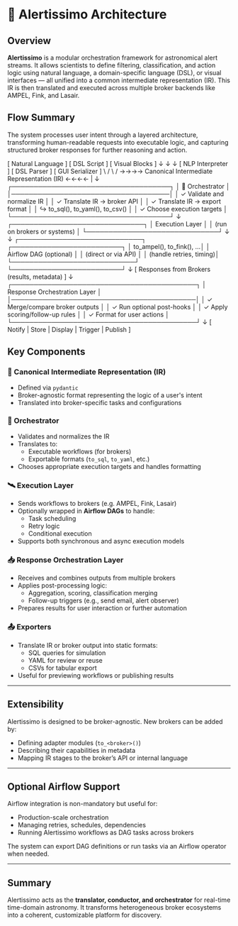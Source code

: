 # 🧠 Alertissimo Architecture

## Overview

**Alertissimo** is a modular orchestration framework for astronomical alert streams. It allows scientists to define filtering, classification, and action logic using natural language, a domain-specific language (DSL), or visual interfaces — all unified into a common intermediate representation (IR). This IR is then translated and executed across multiple broker backends like AMPEL, Fink, and Lasair.

## Flow Summary

The system processes user intent through a layered architecture, transforming human-readable requests into executable logic, and capturing structured broker responses for further reasoning and action.


[ Natural Language ] [ DSL Script ] [ Visual Blocks ]
↓ ↓ ↓
[ NLP Interpreter ] [ DSL Parser ] [ GUI Serializer ]
\ / \ /
→→→→ Canonical Intermediate Representation (IR) ←←←←
|
↓
┌────────────────────────────────────┐
│ 🚦 Orchestrator │
│────────────────────────────────────│
│ ✓ Validate and normalize IR │
│ ✓ Translate IR → broker API │
│ ✓ Translate IR → export format │
│ ↪ to_sql(), to_yaml(), to_csv() │
│ ✓ Choose execution targets │
└────────────────────────────────────┘
↓
┌──────────────────────────────┐
│ Execution Layer │
│ (run on brokers or systems) │
└──────────────────────────────┘
↓ ↓
┌────────────────────────────┐ ┌─────────────────────────┐
│ to_ampel(), to_fink(), ...│ │ Airflow DAG (optional) │
│ (direct or via API) │ │ (handle retries, timing)│
└────────────────────────────┘ └─────────────────────────┘
↓
[ Responses from Brokers (results, metadata) ]
↓
┌──────────────────────────────────────────┐
│ Response Orchestration Layer │
│──────────────────────────────────────────│
│ ✓ Merge/compare broker outputs │
│ ✓ Run optional post-hooks │
│ ✓ Apply scoring/follow-up rules │
│ ✓ Format for user actions │
└──────────────────────────────────────────┘
↓
[ Notify | Store | Display | Trigger | Publish ]

## Key Components

### 🧾 Canonical Intermediate Representation (IR)
- Defined via `pydantic`
- Broker-agnostic format representing the logic of a user's intent
- Translated into broker-specific tasks and configurations

### 🧠 Orchestrator
- Validates and normalizes the IR
- Translates to:
  - Executable workflows (for brokers)
  - Exportable formats (`to_sql`, `to_yaml`, etc.)
- Chooses appropriate execution targets and handles formatting

### 🛰 Execution Layer
- Sends workflows to brokers (e.g. AMPEL, Fink, Lasair)
- Optionally wrapped in **Airflow DAGs** to handle:
  - Task scheduling
  - Retry logic
  - Conditional execution
- Supports both synchronous and async execution models

### 📥 Response Orchestration Layer
- Receives and combines outputs from multiple brokers
- Applies post-processing logic:
  - Aggregation, scoring, classification merging
  - Follow-up triggers (e.g., send email, alert observer)
- Prepares results for user interaction or further automation

### 📤 Exporters
- Translate IR or broker output into static formats:
  - SQL queries for simulation
  - YAML for review or reuse
  - CSVs for tabular export
- Useful for previewing workflows or publishing results

---

## Extensibility

Alertissimo is designed to be broker-agnostic. New brokers can be added by:

- Defining adapter modules (`to_<broker>()`)
- Describing their capabilities in metadata
- Mapping IR stages to the broker’s API or internal language

---

## Optional Airflow Support

Airflow integration is non-mandatory but useful for:
- Production-scale orchestration
- Managing retries, schedules, dependencies
- Running Alertissimo workflows as DAG tasks across brokers

The system can export DAG definitions or run tasks via an Airflow operator when needed.

---

## Summary

Alertissimo acts as the **translator, conductor, and orchestrator** for real-time time-domain astronomy. It transforms heterogeneous broker ecosystems into a coherent, customizable platform for discovery.


